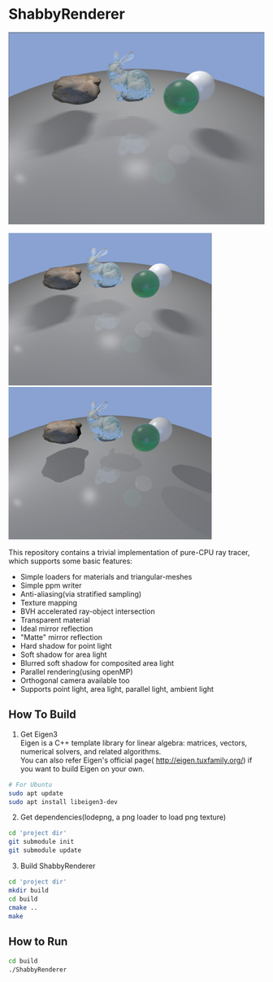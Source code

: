 # ShabbyRenderer  

![avatar](img/soft_matte.png)  
<p>
    <img width="400" alt="Example 1" src="img/soft_glossy.png"/>
    <img width="400" alt="Example 2" src="img/hard_glossy.png"/>
</p>



This repository contains a trivial implementation of pure-CPU ray tracer, which supports some basic features: 
* Simple loaders for materials and triangular-meshes    
* Simple ppm writer
* Anti-aliasing(via stratified sampling)  
* Texture mapping
* BVH accelerated ray-object intersection
* Transparent material  
* Ideal mirror reflection  
* "Matte" mirror reflection  
* Hard shadow for point light
* Soft shadow for area light
* Blurred soft shadow for composited area light
* Parallel rendering(using openMP)
* Orthogonal camera available too
* Supports point light, area light, parallel light, ambient light

## How To Build  

1. Get Eigen3  
Eigen is a C++ template library for linear algebra: matrices, vectors, numerical solvers, and related algorithms.  
You can also refer Eigen's official page( http://eigen.tuxfamily.org/) if you want to build Eigen on your own.  
```bash  
# For Ubuntu
sudo apt update
sudo apt install libeigen3-dev
```

2. Get dependencies(lodepng, a png loader to load png texture)  
```bash
cd 'project dir'
git submodule init
git submodule update
```

3. Build ShabbyRenderer
```bash
cd 'project dir'
mkdir build
cd build
cmake ..
make
```

## How to Run
```bash
cd build
./ShabbyRenderer
```